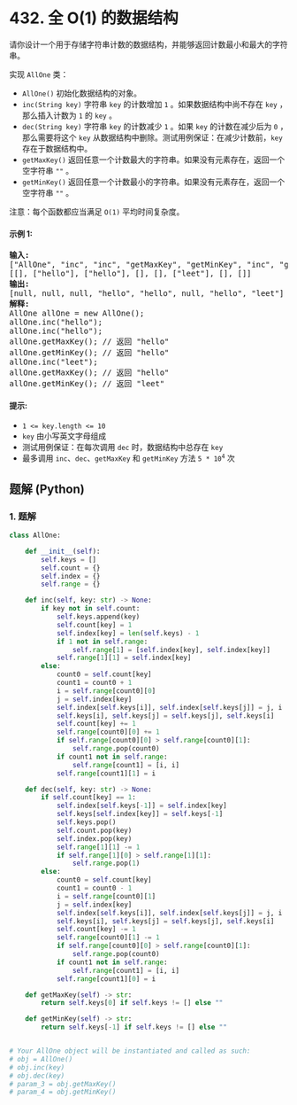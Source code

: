 # 432. 全 O(1) 的数据结构
请你设计一个用于存储字符串计数的数据结构，并能够返回计数最小和最大的字符串。

实现 `AllOne` 类：

* `AllOne()` 初始化数据结构的对象。
* `inc(String key)` 字符串 `key` 的计数增加 `1` 。如果数据结构中尚不存在 `key` ，那么插入计数为 `1` 的 `key` 。
* `dec(String key)` 字符串 `key` 的计数减少 `1` 。如果 `key` 的计数在减少后为 `0` ，那么需要将这个 `key` 从数据结构中删除。测试用例保证：在减少计数前，`key` 存在于数据结构中。
* `getMaxKey()` 返回任意一个计数最大的字符串。如果没有元素存在，返回一个空字符串 `""` 。
* `getMinKey()` 返回任意一个计数最小的字符串。如果没有元素存在，返回一个空字符串 `""` 。

注意：每个函数都应当满足 `O(1)` 平均时间复杂度。

#### 示例 1:
<pre>
<strong>输入:</strong>
["AllOne", "inc", "inc", "getMaxKey", "getMinKey", "inc", "getMaxKey", "getMinKey"]
[[], ["hello"], ["hello"], [], [], ["leet"], [], []]
<strong>输出:</strong>
[null, null, null, "hello", "hello", null, "hello", "leet"]
<strong>解释:</strong>
AllOne allOne = new AllOne();
allOne.inc("hello");
allOne.inc("hello");
allOne.getMaxKey(); // 返回 "hello"
allOne.getMinKey(); // 返回 "hello"
allOne.inc("leet");
allOne.getMaxKey(); // 返回 "hello"
allOne.getMinKey(); // 返回 "leet"
</pre>

#### 提示:
* `1 <= key.length <= 10`
* `key` 由小写英文字母组成
* 测试用例保证：在每次调用 `dec` 时，数据结构中总存在 `key`
* 最多调用 `inc`、`dec`、`getMaxKey` 和 `getMinKey` 方法 <code>5 * 10<sup>4</sup></code> 次

## 题解 (Python)

### 1. 题解
```Python
class AllOne:

    def __init__(self):
        self.keys = []
        self.count = {}
        self.index = {}
        self.range = {}

    def inc(self, key: str) -> None:
        if key not in self.count:
            self.keys.append(key)
            self.count[key] = 1
            self.index[key] = len(self.keys) - 1
            if 1 not in self.range:
                self.range[1] = [self.index[key], self.index[key]]
            self.range[1][1] = self.index[key]
        else:
            count0 = self.count[key]
            count1 = count0 + 1
            i = self.range[count0][0]
            j = self.index[key]
            self.index[self.keys[i]], self.index[self.keys[j]] = j, i
            self.keys[i], self.keys[j] = self.keys[j], self.keys[i]
            self.count[key] += 1
            self.range[count0][0] += 1
            if self.range[count0][0] > self.range[count0][1]:
                self.range.pop(count0)
            if count1 not in self.range:
                self.range[count1] = [i, i]
            self.range[count1][1] = i

    def dec(self, key: str) -> None:
        if self.count[key] == 1:
            self.index[self.keys[-1]] = self.index[key]
            self.keys[self.index[key]] = self.keys[-1]
            self.keys.pop()
            self.count.pop(key)
            self.index.pop(key)
            self.range[1][1] -= 1
            if self.range[1][0] > self.range[1][1]:
                self.range.pop(1)
        else:
            count0 = self.count[key]
            count1 = count0 - 1
            i = self.range[count0][1]
            j = self.index[key]
            self.index[self.keys[i]], self.index[self.keys[j]] = j, i
            self.keys[i], self.keys[j] = self.keys[j], self.keys[i]
            self.count[key] -= 1
            self.range[count0][1] -= 1
            if self.range[count0][0] > self.range[count0][1]:
                self.range.pop(count0)
            if count1 not in self.range:
                self.range[count1] = [i, i]
            self.range[count1][0] = i

    def getMaxKey(self) -> str:
        return self.keys[0] if self.keys != [] else ""

    def getMinKey(self) -> str:
        return self.keys[-1] if self.keys != [] else ""


# Your AllOne object will be instantiated and called as such:
# obj = AllOne()
# obj.inc(key)
# obj.dec(key)
# param_3 = obj.getMaxKey()
# param_4 = obj.getMinKey()
```
